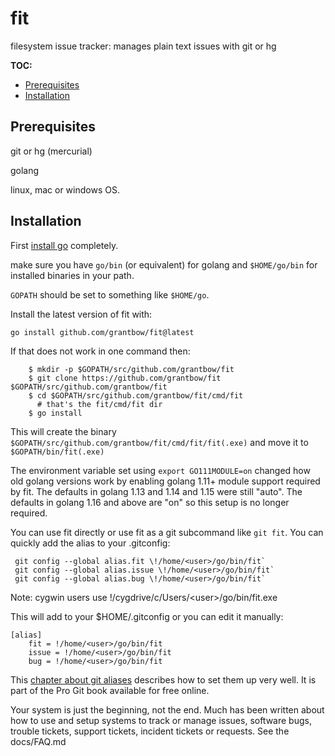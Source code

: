 # fit
filesystem issue tracker: manages plain text issues with git or hg

**TOC:**

<!-- toc -->

- [Prerequisites](#prerequisites)
- [Installation](#installation)

<!-- tocstop -->

## Prerequisites

git or hg (mercurial)

golang

linux, mac or windows OS.

## Installation

First [install go](https://go.dev/doc/install) completely.

make sure you
have `go/bin` (or equivalent) for golang and `$HOME/go/bin` for installed binaries in your path.

`GOPATH` should be set to something like `$HOME/go`.

Install the latest version of fit with:

`go install github.com/grantbow/fit@latest`

If that does not work in one command then:
```
    $ mkdir -p $GOPATH/src/github.com/grantbow/fit
    $ git clone https://github.com/grantbow/fit $GOPATH/src/github.com/grantbow/fit
    $ cd $GOPATH/src/github.com/grantbow/fit/cmd/fit 
      # that's the fit/cmd/fit dir
    $ go install
```

This will create the binary `$GOPATH/src/github.com/grantbow/fit/cmd/fit/fit(.exe)`
and move it to `$GOPATH/bin/fit(.exe)`

The environment variable set using `export GO111MODULE=on` changed how old
golang versions work by enabling golang 1.11+ module support required by fit.
The defaults in golang 1.13 and 1.14 and 1.15 were still "auto".
The defaults in golang 1.16 and above are "on" so this setup is no longer required.

You can use fit directly or use fit as a git subcommand like `git fit`.
You can quickly add the alias to your .gitconfig:

```
 git config --global alias.fit \!/home/<user>/go/bin/fit`  
 git config --global alias.issue \!/home/<user>/go/bin/fit`  
 git config --global alias.bug \!/home/<user>/go/bin/fit`  
```

Note: cygwin users use !/cygdrive/c/Users/\<user\>/go/bin/fit.exe

This will add to your $HOME/.gitconfig or you can edit it manually:

```
[alias]  
    fit = !/home/<user>/go/bin/fit
    issue = !/home/<user>/go/bin/fit
    bug = !/home/<user>/go/bin/fit
```

This [chapter about git aliases](https://git-scm.com/book/en/v2/Git-Basics-Git-Aliases) describes how
to set them up very well. It is part of the Pro Git book available for free
online. 

Your system is just the beginning, not the end. Much has been written about
how to use and setup systems to track or manage issues, software bugs, trouble
tickets, support tickets, incident tickets or requests. See the docs/FAQ.md

